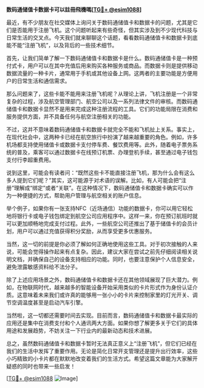 **数码通储值卡数据卡可以註冊飛機嗎[[TG💪+ @esim1088](https://t.me/s/esim1088)]**

最近，有不少朋友在社交媒体上询问关于数码通储值卡和数据卡的问题，尤其是它们是否能用于注册飞机。这个问题听起来有些奇怪，但其实涉及到不少现代科技与日常生活的交叉点。今天我们就来聊聊这个话题，看看数码通储值卡和数据卡到底能不能“注册飞机”，以及背后的一些技术细节。

首先，让我们简单了解一下数码通储值卡和数据卡是什么。数码通储值卡是一种预付式卡，用户可以在其中充值后用来购买各种服务或商品。而数据卡则是提供移动数据流量的一种卡片，通常用于手机或其他设备上网。这两者的主要功能是方便用户的日常生活和通信需求。

那么问题来了，这些卡能不能用来注册飞机呢？从理论上讲，飞机注册是一个非常复杂的过程，涉及航空管理部门、航空公司以及一系列法律文件的审核。而数码通储值卡和数据卡显然不是用来完成这种注册流程的工具。它们的功能局限在消费和服务提供方面，并不具备任何与航空注册相关的功能。

不过，这并不意味着数码通储值卡和数据卡就完全不能和飞机扯上关系。事实上，在现代社会中，这两种卡已经在航空旅行中扮演了越来越重要的角色。例如，许多机场都支持使用储值卡或数据卡支付停车费、餐饮费用等。此外，随着电子票务系统的普及，乘客可以通过数据卡在线预订机票、办理登机手续，甚至通过电子钱包支付行李超重费用。

说到这里，可能会有读者问：“既然这些卡不能直接注册飞机，那为什么会有这么多人提到它们呢？”其实，这可能源于对术语的误解。比如，有人可能会把“注册”理解成“绑定”或者“关联”。在这种情况下，数码通储值卡和数据卡确实可以作为一种便捷的方式，帮助用户管理与航空相关的账户信息。

举个例子，如果你有一张支持NFC（近场通信）功能的数据卡，你可以用它轻松地将银行卡或电子钱包绑定到航空公司应用程序中。这样一来，你在预订航班时就可以更加顺畅地完成支付过程。此外，一些航空公司还推出了基于储值卡的会员计划，用户可以通过充值获得积分奖励，从而享受更多优惠服务。

当然，这一切的前提是你必须了解如何正确地使用这些工具。对于初次接触的人来说，可能会觉得操作起来有点复杂。因此，建议大家在尝试之前先仔细阅读相关说明文档，并确保自己的设备支持相应的功能。同时，也要注意保护个人信息安全，避免泄露敏感资料给不法分子。

除了上述应用场景之外，数码通储值卡和数据卡还在其他领域展现了巨大潜力。例如，在物联网时代，越来越多的智能设备开始采用类似的卡片形式作为身份认证介质。这意味着未来我们或许真的能够用一张小小的卡片来控制家里的灯光开关、调节空调温度甚至是启动汽车引擎。

当然啦，这一切都还需要时间去实现。目前而言，数码通储值卡和数据卡最实际的应用还是集中在消费支付和个人通讯两大方面。如果你想了解更多关于它们的具体用途和发展趋势，不妨关注一下行业内的最新动态和技术进展。

总之，虽然数码通储值卡和数据卡暂时无法真正意义上“注册飞机”，但它们已经在我们的生活中发挥了重要作用。无论是简化日常开支管理还是提升出行效率，这些小巧精致的小卡片都在默默地改变着我们的生活方式。希望这篇文章能为大家解开疑惑的同时也带来一些启发！

[[TG💪+ @esim1088](https://t.me/s/esim1088) ![Image](https://i.postimg.cc/4NQfJmqS/Snipaste-2025-05-13-00-14-12.png)]